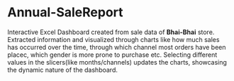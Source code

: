 # Annual-SaleReport
Interactive Excel Dashboard created from sale data of **Bhai-Bhai** store. 
Extracted information and visualized through charts like how much sales has occurred over the time, through which channel most orders have been placec, which gender is more prone to purchase etc.
Selecting different values in the slicers(like months/channels) updates the charts, showcasing the dynamic nature of the dashboard.
